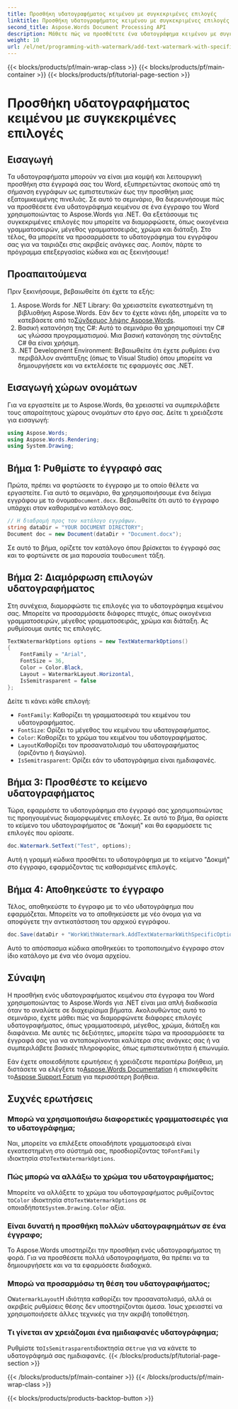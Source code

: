 ```yaml
---
title: Προσθήκη υδατογραφήματος κειμένου με συγκεκριμένες επιλογές
linktitle: Προσθήκη υδατογραφήματος κειμένου με συγκεκριμένες επιλογές
second_title: Aspose.Words Document Processing API
description: Μάθετε πώς να προσθέτετε ένα υδατογράφημα κειμένου με συγκεκριμένες επιλογές στα έγγραφα του Word χρησιμοποιώντας το Aspose.Words για .NET. Προσαρμόστε εύκολα τη γραμματοσειρά, το μέγεθος, το χρώμα και τη διάταξη.
weight: 10
url: /el/net/programming-with-watermark/add-text-watermark-with-specific-options/
---
```


{{< blocks/products/pf/main-wrap-class >}}
{{< blocks/products/pf/main-container >}}
{{< blocks/products/pf/tutorial-page-section >}}

# Προσθήκη υδατογραφήματος κειμένου με συγκεκριμένες επιλογές

## Εισαγωγή

Τα υδατογραφήματα μπορούν να είναι μια κομψή και λειτουργική προσθήκη στα έγγραφά σας του Word, εξυπηρετώντας σκοπούς από τη σήμανση εγγράφων ως εμπιστευτικών έως την προσθήκη μιας εξατομικευμένης πινελιάς. Σε αυτό το σεμινάριο, θα διερευνήσουμε πώς να προσθέσετε ένα υδατογράφημα κειμένου σε ένα έγγραφο του Word χρησιμοποιώντας το Aspose.Words για .NET. Θα εξετάσουμε τις συγκεκριμένες επιλογές που μπορείτε να διαμορφώσετε, όπως οικογένεια γραμματοσειρών, μέγεθος γραμματοσειράς, χρώμα και διάταξη. Στο τέλος, θα μπορείτε να προσαρμόσετε το υδατογράφημα του εγγράφου σας για να ταιριάζει στις ακριβείς ανάγκες σας. Λοιπόν, πάρτε το πρόγραμμα επεξεργασίας κώδικα και ας ξεκινήσουμε!

## Προαπαιτούμενα

Πριν ξεκινήσουμε, βεβαιωθείτε ότι έχετε τα εξής:

1.  Aspose.Words for .NET Library: Θα χρειαστείτε εγκατεστημένη τη βιβλιοθήκη Aspose.Words. Εάν δεν το έχετε κάνει ήδη, μπορείτε να το κατεβάσετε από το[Σύνδεσμος λήψης Aspose.Words](https://releases.aspose.com/words/net/).
2. Βασική κατανόηση της C#: Αυτό το σεμινάριο θα χρησιμοποιεί την C# ως γλώσσα προγραμματισμού. Μια βασική κατανόηση της σύνταξης C# θα είναι χρήσιμη.
3. .NET Development Environment: Βεβαιωθείτε ότι έχετε ρυθμίσει ένα περιβάλλον ανάπτυξης (όπως το Visual Studio) όπου μπορείτε να δημιουργήσετε και να εκτελέσετε τις εφαρμογές σας .NET.

## Εισαγωγή χώρων ονομάτων

Για να εργαστείτε με το Aspose.Words, θα χρειαστεί να συμπεριλάβετε τους απαραίτητους χώρους ονομάτων στο έργο σας. Δείτε τι χρειάζεστε για εισαγωγή:

```csharp
using Aspose.Words;
using Aspose.Words.Rendering;
using System.Drawing;
```

## Βήμα 1: Ρυθμίστε το έγγραφό σας

 Πρώτα, πρέπει να φορτώσετε το έγγραφο με το οποίο θέλετε να εργαστείτε. Για αυτό το σεμινάριο, θα χρησιμοποιήσουμε ένα δείγμα εγγράφου με το όνομα`Document.docx`. Βεβαιωθείτε ότι αυτό το έγγραφο υπάρχει στον καθορισμένο κατάλογο σας.

```csharp
// Η διαδρομή προς τον κατάλογο εγγράφων.
string dataDir = "YOUR DOCUMENT DIRECTORY";
Document doc = new Document(dataDir + "Document.docx");
```

 Σε αυτό το βήμα, ορίζετε τον κατάλογο όπου βρίσκεται το έγγραφό σας και το φορτώνετε σε μια παρουσία του`Document` τάξη.

## Βήμα 2: Διαμόρφωση επιλογών υδατογραφήματος

Στη συνέχεια, διαμορφώστε τις επιλογές για το υδατογράφημα κειμένου σας. Μπορείτε να προσαρμόσετε διάφορες πτυχές, όπως οικογένεια γραμματοσειρών, μέγεθος γραμματοσειράς, χρώμα και διάταξη. Ας ρυθμίσουμε αυτές τις επιλογές.

```csharp
TextWatermarkOptions options = new TextWatermarkOptions()
{
    FontFamily = "Arial",
    FontSize = 36,
    Color = Color.Black,
    Layout = WatermarkLayout.Horizontal,
    IsSemitrasparent = false
};
```

Δείτε τι κάνει κάθε επιλογή:
- `FontFamily`: Καθορίζει τη γραμματοσειρά του κειμένου του υδατογραφήματος.
- `FontSize`: Ορίζει το μέγεθος του κειμένου του υδατογραφήματος.
- `Color`: Καθορίζει το χρώμα του κειμένου του υδατογραφήματος.
- `Layout`Καθορίζει τον προσανατολισμό του υδατογραφήματος (οριζόντιο ή διαγώνιο).
- `IsSemitrasparent`: Ορίζει εάν το υδατογράφημα είναι ημιδιαφανές.

## Βήμα 3: Προσθέστε το κείμενο υδατογραφήματος

Τώρα, εφαρμόστε το υδατογράφημα στο έγγραφό σας χρησιμοποιώντας τις προηγουμένως διαμορφωμένες επιλογές. Σε αυτό το βήμα, θα ορίσετε το κείμενο του υδατογραφήματος σε "Δοκιμή" και θα εφαρμόσετε τις επιλογές που ορίσατε.

```csharp
doc.Watermark.SetText("Test", options);
```

Αυτή η γραμμή κώδικα προσθέτει το υδατογράφημα με το κείμενο "Δοκιμή" στο έγγραφο, εφαρμόζοντας τις καθορισμένες επιλογές.

## Βήμα 4: Αποθηκεύστε το έγγραφο

Τέλος, αποθηκεύστε το έγγραφο με το νέο υδατογράφημα που εφαρμόζεται. Μπορείτε να το αποθηκεύσετε με νέο όνομα για να αποφύγετε την αντικατάσταση του αρχικού εγγράφου.

```csharp
doc.Save(dataDir + "WorkWithWatermark.AddTextWatermarkWithSpecificOptions.docx");
```

Αυτό το απόσπασμα κώδικα αποθηκεύει το τροποποιημένο έγγραφο στον ίδιο κατάλογο με ένα νέο όνομα αρχείου.

## Σύναψη

Η προσθήκη ενός υδατογραφήματος κειμένου στα έγγραφα του Word χρησιμοποιώντας το Aspose.Words για .NET είναι μια απλή διαδικασία όταν το αναλύετε σε διαχειρίσιμα βήματα. Ακολουθώντας αυτό το σεμινάριο, έχετε μάθει πώς να διαμορφώνετε διάφορες επιλογές υδατογραφήματος, όπως γραμματοσειρά, μέγεθος, χρώμα, διάταξη και διαφάνεια. Με αυτές τις δεξιότητες, μπορείτε τώρα να προσαρμόσετε τα έγγραφά σας για να ανταποκρίνονται καλύτερα στις ανάγκες σας ή να συμπεριλάβετε βασικές πληροφορίες, όπως εμπιστευτικότητα ή επωνυμία.

 Εάν έχετε οποιεσδήποτε ερωτήσεις ή χρειάζεστε περαιτέρω βοήθεια, μη διστάσετε να ελέγξετε το[Aspose.Words Documentation](https://reference.aspose.com/words/net/) ή επισκεφθείτε το[Aspose Support Forum](https://forum.aspose.com/c/words/8) για περισσότερη βοήθεια.

## Συχνές ερωτήσεις

### Μπορώ να χρησιμοποιήσω διαφορετικές γραμματοσειρές για το υδατογράφημα;

 Ναι, μπορείτε να επιλέξετε οποιαδήποτε γραμματοσειρά είναι εγκατεστημένη στο σύστημά σας, προσδιορίζοντας το`FontFamily` ιδιοκτησία στο`TextWatermarkOptions`.

### Πώς μπορώ να αλλάξω το χρώμα του υδατογραφήματος;

 Μπορείτε να αλλάξετε το χρώμα του υδατογραφήματος ρυθμίζοντας το`Color` ιδιοκτησία στο`TextWatermarkOptions` σε οποιαδήποτε`System.Drawing.Color` αξία.

### Είναι δυνατή η προσθήκη πολλών υδατογραφημάτων σε ένα έγγραφο;

Το Aspose.Words υποστηρίζει την προσθήκη ενός υδατογραφήματος τη φορά. Για να προσθέσετε πολλά υδατογραφήματα, θα πρέπει να τα δημιουργήσετε και να τα εφαρμόσετε διαδοχικά.

### Μπορώ να προσαρμόσω τη θέση του υδατογραφήματος;

 Ο`WatermarkLayout`Η ιδιότητα καθορίζει τον προσανατολισμό, αλλά οι ακριβείς ρυθμίσεις θέσης δεν υποστηρίζονται άμεσα. Ίσως χρειαστεί να χρησιμοποιήσετε άλλες τεχνικές για την ακριβή τοποθέτηση.

### Τι γίνεται αν χρειάζομαι ένα ημιδιαφανές υδατογράφημα;

 Ρυθμίστε το`IsSemitrasparent`ιδιοκτησία σε`true` για να κάνετε το υδατογράφημά σας ημιδιαφανές.
{{< /blocks/products/pf/tutorial-page-section >}}

{{< /blocks/products/pf/main-container >}}
{{< /blocks/products/pf/main-wrap-class >}}

{{< blocks/products/products-backtop-button >}}
